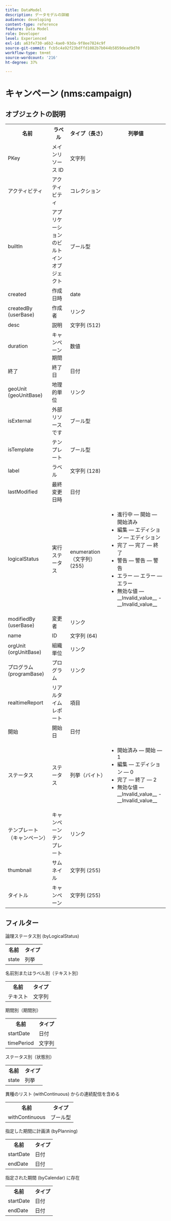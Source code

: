 ```yaml
---
title: DataModel
description: データモデルの詳細
audience: developing
content-type: reference
feature: Data Model
role: Developer
level: Experienced
exl-id: a63fe730-a6b2-4ae0-93da-9f8ee7824c9f
source-git-commit: fcb5c4a92f23bdffd1082b7b044b5859dead9d70
workflow-type: tm+mt
source-wordcount: '216'
ht-degree: 37%

---
```


# キャンペーン (nms:campaign)

## オブジェクトの説明

<table>
               <tr>
                  <th>名前</th>
                  <th>ラベル</th>
                  <th>タイプ（長さ）</th>
                  <th>列挙値</th>
               </tr>
               <tr>
                  <td>PKey</td>
                  <td>メインリソース ID</td>
                  <td>文字列 </td>
                  <td> </td>
               </tr>
               <tr>
                  <td>アクティビティ</td>
                  <td>アクティビティ</td>
                  <td>コレクション </td>
                  <td> </td>
               </tr>
               <tr>
                  <td>builtIn</td>
                  <td>アプリケーションのビルトインオブジェクト</td>
                  <td>ブール型 </td>
                  <td> </td>
               </tr>
               <tr>
                  <td>created</td>
                  <td>作成日時</td>
                  <td>date </td>
                  <td> </td>
               </tr>
               <tr>
                  <td>createdBy (userBase)</td>
                  <td>作成者</td>
                  <td>リンク </td>
                  <td> </td>
               </tr>
               <tr>
                  <td>desc</td>
                  <td>説明</td>
                  <td>文字列 (512)</td>
                  <td> </td>
               </tr>
               <tr>
                  <td>duration</td>
                  <td>キャンペーン期間</td>
                  <td>数値 </td>
                  <td> </td>
               </tr>
               <tr>
                  <td>終了</td>
                  <td>終了日</td>
                  <td>日付 </td>
                  <td> </td>
               </tr>
               <tr>
                  <td>geoUnit (geoUnitBase)</td>
                  <td>地理的単位</td>
                  <td>リンク </td>
                  <td> </td>
               </tr>
               <tr>
                  <td>isExternal</td>
                  <td>外部リソースです</td>
                  <td>ブール型 </td>
                  <td> </td>
               </tr>
               <tr>
                  <td>isTemplate</td>
                  <td>テンプレート</td>
                  <td>ブール型 </td>
                  <td> </td>
               </tr>
               <tr>
                  <td>label</td>
                  <td>ラベル</td>
                  <td>文字列 (128)</td>
                  <td> </td>
               </tr>
               <tr>
                  <td>lastModified</td>
                  <td>最終変更日時</td>
                  <td>日付 </td>
                  <td> </td>
               </tr>
               <tr>
                  <td>logicalStatus</td>
                  <td>実行ステータス</td>
                  <td>enumeration（文字列） (255)</td>
                  <td>
                     <ul>
                        <li>進行中 — 開始 — 開始済み</li>
                        <li>編集 — エディション — エディション</li>
                        <li>完了 — 完了 — 終了</li>
                        <li>警告 — 警告 — 警告</li>
                        <li>エラー — エラー — エラー</li>
                        <li>無効な値 — __Invalid_value__ - __Invalid_value__</li>
                     </ul>
                  </td>
               </tr>
               <tr>
                  <td>modifiedBy (userBase)</td>
                  <td>変更者</td>
                  <td>リンク </td>
                  <td> </td>
               </tr>
               <tr>
                  <td>name</td>
                  <td>ID</td>
                  <td>文字列 (64)</td>
                  <td> </td>
               </tr>
               <tr>
                  <td>orgUnit (orgUnitBase)</td>
                  <td>組織単位</td>
                  <td>リンク </td>
                  <td> </td>
               </tr>
               <tr>
                  <td>プログラム (programBase)</td>
                  <td>プログラム</td>
                  <td>リンク </td>
                  <td> </td>
               </tr>
               <tr>
                  <td>realtimeReport</td>
                  <td>リアルタイムレポート</td>
                  <td>項目 </td>
                  <td> </td>
               </tr>
               <tr>
                  <td>開始</td>
                  <td>開始日</td>
                  <td>日付 </td>
                  <td> </td>
               </tr>
               <tr>
                  <td>ステータス</td>
                  <td>ステータス</td>
                  <td>列挙（バイト） </td>
                  <td>
                     <ul>
                        <li>開始済み — 開始 — 1</li>
                        <li>編集 — エディション — 0</li>
                        <li>完了 — 終了 — 2</li>
                        <li>無効な値 — __Invalid_value__ - __Invalid_value__</li>
                     </ul>
                  </td>
               </tr>
               <tr>
                  <td>テンプレート（キャンペーン）</td>
                  <td>キャンペーンテンプレート</td>
                  <td>リンク </td>
                  <td> </td>
               </tr>
               <tr>
                  <td>thumbnail</td>
                  <td>サムネイル</td>
                  <td>文字列 (255)</td>
                  <td> </td>
               </tr>
               <tr>
                  <td>タイトル</td>
                  <td>キャンペーン</td>
                  <td>文字列 (255)</td>
                  <td> </td>
               </tr>
            </table>

## フィルター

論理ステータス別 (byLogicalStatus)

<table>
    <tr>
    <th>名前</th>
    <th>タイプ</th>
    </tr>
    <tr>
    <td>state</td>
    <td>列挙</td>
    </tr>
</table>

名前別またはラベル別（テキスト別）

<table>
    <tr>
    <th>名前</th>
    <th>タイプ</th>
    </tr>
    <tr>
    <td>テキスト</td>
    <td>文字列</td>
    </tr>
</table>

期間別（期間別）

<table>
    <tr>
    <th>名前</th>
    <th>タイプ</th>
    </tr>
    <tr>
    <td>startDate</td>
    <td>日付</td>
    </tr>
    <tr>
    <td>timePeriod</td>
    <td>文字列</td>
    </tr>
</table>

ステータス別（状態別）

<table>
    <tr>
    <th>名前</th>
    <th>タイプ</th>
    </tr>
    <tr>
    <td>state</td>
    <td>列挙</td>
    </tr>
</table>

異種のリスト (withContinuous) からの連続配信を含める

<table>
    <tr>
    <th>名前</th>
    <th>タイプ</th>
    </tr>
    <tr>
    <td>withContinuous</td>
    <td>ブール型</td>
    </tr>
</table>

指定した期間に計画済 (byPlanning)

<table>
    <tr>
    <th>名前</th>
    <th>タイプ</th>
    </tr>
    <tr>
    <td>startDate</td>
    <td>日付</td>
    </tr>
    <tr>
    <td>endDate</td>
    <td>日付</td>
    </tr>
</table>

指定された期間 (byCalendar) に存在

<table>
    <tr>
    <th>名前</th>
    <th>タイプ</th>
    </tr>
    <tr>
    <td>startDate</td>
    <td>日付</td>
    </tr>
    <tr>
    <td>endDate</td>
    <td>日付</td>
    </tr>
</table>
